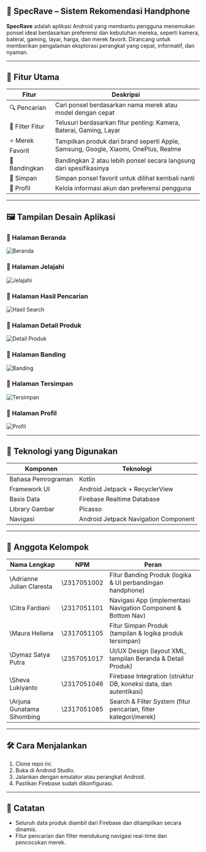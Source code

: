 ## 📱 SpecRave – Sistem Rekomendasi Handphone

**SpecRave** adalah aplikasi Android yang membantu pengguna menemukan ponsel ideal berdasarkan preferensi dan kebutuhan mereka, seperti kamera, baterai, gaming, layar, harga, dan merek favorit. Dirancang untuk memberikan pengalaman eksplorasi perangkat yang cepat, informatif, dan nyaman.

-----------------------------------------------------------------------------------------------------------------------------------------------------------------------

## 🎯 Fitur Utama

| Fitur             | Deskripsi                                                                           |
| ----------------- | ----------------------------------------------------------------------------------- |
| 🔍 Pencarian      | Cari ponsel berdasarkan nama merek atau model dengan cepat                          |
| 🎯 Filter Fitur   | Telusuri berdasarkan fitur penting: Kamera, Baterai, Gaming, Layar                  |
| ⭐ Merek Favorit  | Tampilkan produk dari brand seperti Apple, Samsung, Google, Xiaomi, OnePlus, Realme |
| 🤝 Bandingkan     | Bandingkan 2 atau lebih ponsel secara langsung dari spesifikasinya                  |
| 💾 Simpan         | Simpan ponsel favorit untuk dilihat kembali nanti                                   |
| 👤 Profil         | Kelola informasi akun dan preferensi pengguna                                       |

------------------------------------------------------------------------------------

## 🖼️ Tampilan Desain Aplikasi

### 🔹 Halaman Beranda
![Beranda](screenshots/beranda.png)

### 🔹 Halaman Jelajahi
![Jelajahi](screenshots/jelajahi.png)

### 🔹 Halaman Hasil Pencarian
![Hasil Search](screenshots/hasil_search.png)

### 🔹 Halaman Detail Produk
![Detail Produk](screenshots/detail_produk.png)

### 🔹 Halaman Banding
![Banding](screenshots/banding.png)

### 🔹 Halaman Tersimpan
![Tersimpan](screenshots/tersimpan.png)

### 🔹 Halaman Profil
![Profil](screenshots/profil.png)

------------------------------------------------------------------------------------

## 🧪 Teknologi yang Digunakan

| Komponen              | Teknologi                                 |
|-----------------------|-------------------------------------------|
| Bahasa Pemrograman    | Kotlin                                    |
| Framework UI          | Android Jetpack + RecyclerView            |
| Basis Data            | Firebase Realtime Database                |
| Library Gambar        | Picasso                                   |
| Navigasi              | Android Jetpack Navigation Component      |

-----------------------------------------------------------------------------------------------------------------------------------------------------------------------

## 👥 Anggota Kelompok

| Nama Lengkap                 | NPM         | Peran                                                             |
| ---------------------------- | ----------- | ----------------------------------------------------------------- |
| \Adrianne Julian Claresta    | \2317051002 | Fitur Banding Produk (logika & UI perbandingan handphone)         |
| \Citra Fardiani              | \2317051101 | Navigasi App (implementasi Navigation Component & Bottom Nav)     |
| \Maura Hellena               | \2317051105 | Fitur Simpan Produk (tampilan & logika produk tersimpan)          |
| \Dymaz Satya Putra           | \2357051017 | UI/UX Design (layout XML, tampilan Beranda & Detail Produk)       |
| \Sheva Lukiyanto             | \2317051046 | Firebase Integration (struktur DB, koneksi data, dan autentikasi) |
| \Arjuna Gunatama Sihombing   | \2317051085 | Search & Filter System (fitur pencarian, filter kategori/merek)   |

-----------------------------------------------------------------------------------------------------------------------------------------------------------------------

## 🛠️ Cara Menjalankan

1. Clone repo ini.
2. Buka di Android Studio.
3. Jalankan dengan emulator atau perangkat Android.
4. Pastikan Firebase sudah dikonfigurasi.

-----------------------------------------------------------------------------------------------------------------------------------------------------------------------

## 📌 Catatan

* Seluruh data produk diambil dari Firebase dan ditampilkan secara dinamis.
* Fitur pencarian dan filter mendukung navigasi real-time dan pencocokan merek.
